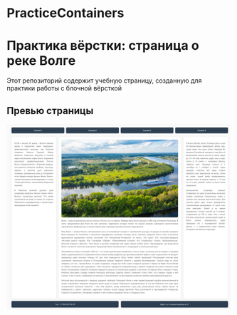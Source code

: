 # PracticeContainers
# Практика вёрстки: страница о реке Волге

Этот репозиторий содержит учебную страницу, созданную для практики работы с блочной вёрсткой 

## Превью страницы

![Превью страницы](preview.png)  

